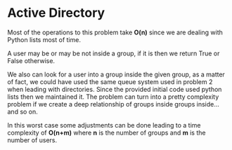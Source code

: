 # Active Directory

Most of the operations to this problem take **O(n)** since we are dealing with Python lists most of time.

A user may be or may be not inside a group, if it is then we return True or False otherwise.

We also can look for a user into a group inside the given group, as a matter of fact, we could have used the same queue system used in problem 2 when leading with directories. Since the provided initial code used python lists then we maintained it. The problem can turn into a pretty complexity problem if we create a deep relationship of groups inside groups inside... and so on.

In this worst case some adjustments can be done leading to a time complexity of **O(n+m)** where **n** is the number of groups and **m** is the number of users.
